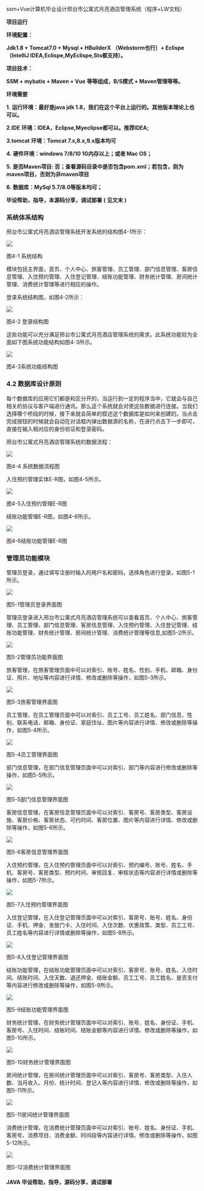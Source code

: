 ssm+Vue计算机毕业设计邢台市公寓式月亮酒店管理系统（程序+LW文档）

**项目运行**

**环境配置：**

**Jdk1.8 + Tomcat7.0 + Mysql + HBuilderX** **（Webstorm也行）+ Eclispe（IntelliJ
IDEA,Eclispe,MyEclispe,Sts都支持）。**

**项目技术：**

**SSM + mybatis + Maven + Vue** **等等组成，B/S模式 + Maven管理等等。**

**环境需要**

**1.** **运行环境：最好是java jdk 1.8，我们在这个平台上运行的。其他版本理论上也可以。**

**2.IDE** **环境：IDEA，Eclipse,Myeclipse都可以。推荐IDEA;**

**3.tomcat** **环境：Tomcat 7.x,8.x,9.x版本均可**

**4.** **硬件环境：windows 7/8/10 1G内存以上；或者 Mac OS；**

**5.** **是否Maven项目: 否；查看源码目录中是否包含pom.xml；若包含，则为maven项目，否则为非maven项目**

**6.** **数据库：MySql 5.7/8.0等版本均可；**

**毕设帮助，指导，本源码分享，调试部署** **(** **见文末** **)**

### 系统体系结构

邢台市公寓式月亮酒店管理系统开发系统的结构图4-1所示：

![](./res/f14458eba36d4df7955ca89bf3cc03a3.png)

图4-1 系统结构

模块包括主界面，首页、个人中心、旅客管理、员工管理、部门信息管理、客房信息管理、入住预约管理、入住登记管理、结账功能管理、财务统计管理、房间统计管理、消费统计管理等进行相应的操作。

登录系统结构图，如图4-2所示：

![](./res/960a23ee4c6b4ac6a9ff2eadc3db9581.png)

图4-2 登录结构图

这些功能可以充分满足邢台市公寓式月亮酒店管理系统的需求。此系统功能较为全面如下图系统功能结构如图4-3所示。

![](./res/a44b77d37bae422a87fe7c053f2dc12b.png)

图4-3系统功能结构图

### 4.2 数据库设计原则

每个数据库的应用它们都是和区分开的，当运行到一定的程序当中，它就会与自己相关的协议与客户端进行通讯。那么这个系统就会对使这些数据进行连接。当我们选择哪个桥段的时候，接下来就会简单的叙述这个数据库是如何来创建的。当点击完成按钮的时候就会自动在对话框内弹出数据源的名称，在进行点击下一步即可，直接在输入相对应的身份验证和登录密码。

邢台市公寓式月亮酒店管理系统的数据流程：

![](./res/575ea10594584d67b4fe3e1ad18e71a6.png)

图4-4 系统数据流程图

入住预约管理实体E-R图，如图4-5所示。

![](./res/333f745398cd4de380fd87c7d80dd586.png)

图4-5入住预约管理E-R图

结账功能管理E-R图，如图4-6所示。

![](./res/acbca2cea1594325bbed2d8ac8e6a82e.png)

图4-6结账功能管理E-R图

### 管理员功能模块

管理员登录，通过填写注册时输入的用户名和密码，选择角色进行登录，如图5-1所示。

![](./res/1902e64b38c2490093921bac6a092667.png)

图5-1管理员登录界面图

管理员登录进入邢台市公寓式月亮酒店管理系统可以查看首页、个人中心、旅客管理、员工管理、部门信息管理、客房信息管理、入住预约管理、入住登记管理、结账功能管理、财务统计管理、房间统计管理、消费统计管理等信息,如图5-2所示。

![](./res/325c889dc49b47f784fe04004ce45641.png)

图5-2管理员功能界面图

旅客管理，在旅客管理页面中可以对索引、账号、姓名、性别、手机、邮箱、身份证、照片、地址等内容进行详情、修改或删除等操作，如图5-3所示。

![](./res/f13c350ddde24521a74f910f3b4221e3.png)

图5-3旅客管理界面图

员工管理，在员工管理页面中可以对索引、员工工号、员工姓名、部门信息、性别、联系电话、邮箱、身份证、家庭住址、图片等内容进行详情、修改或删除等操作，如图5-4所示。

![](./res/f1a875d03bc242dd9babd975d356163e.png)

图5-4员工管理界面图

部门信息管理，在部门信息管理页面中可以对索引、部门等内容进行修改或删除等操作，如图5-5所示。

![](./res/42c9a9afbd94412a86a907056fd93397.png)

图5-5部门信息管理界面图

客房信息管理，在客房信息管理页面中可以对索引、客房号、客房类型、客房设施、客房价格、客房状态、可约时间、客房位置、图片等内容进行详情、修改或删除等操作，如图5-6所示。

![](./res/299b042a175d47ba890c4c398bb2c70b.png)

图5-6客房信息管理界面图

入住预约管理，在入住预约管理页面中可以对索引、预约编号、账号、姓名、手机、客房号、客房类型、预约时间、审核回复、审核状态等内容进行详情或删除等操作，如图5-7所示。

![](./res/1d40c105fddf42a5be681f8669518daf.png)

图5-7入住预约管理界面图

入住登记管理，在入住登记管理页面中可以对索引、客房号、账号、姓名、身份证、手机、押金、发放门卡、入住时间、入住次数、优惠政策、类型、员工工号、员工姓名等内容进行详情或删除等操作，如图5-8所示。

![](./res/b89f13a3ebf149a1804bb8d1dbfdb666.png)

图5-8入住登记管理界面图

结账功能管理，在结账功能管理页面中可以对索引、客房号、账号、姓名、入住时间、结账时间、入住天数、退还押金、结账金额、员工工号、员工姓名、是否支付等内容进行修改或删除等操作，如图5-9所示。

![](./res/04b5d9145bbe40f38f30ea13b3908599.png)

图5-9结账功能管理界面图

财务统计管理，在财务统计管理页面中可以对索引、账号、姓名、身份证、手机、客房号、入住时间、结账时间、结账金额等内容进行详情、修改或删除等操作，如图5-10所示。

![](./res/f6cb79b8fcce45da9ebff5ace9ec0865.png)

图5-10财务统计管理界面图

房间统计管理，在房间统计管理页面中可以对索引、客房号、客房类型、入住人数、当月收入、月份、统计时间、登记人等内容进行详情、修改或删除等操作，如图5-11所示。

![](./res/7505173741d6463e84ef50fe952e6c32.png)

图5-11房间统计管理界面图

消费统计管理，在消费统计管理页面中可以对索引、账号、姓名、身份证、手机、客房号、消费项目、消费金额、时间段等内容进行详情、修改或删除等操作，如图5-12所示。

![](./res/0e02e995232449ed932e6c650fb6393c.png)

图5-12消费统计管理界面图

#### **JAVA** **毕设帮助，指导，源码分享，调试部署**

